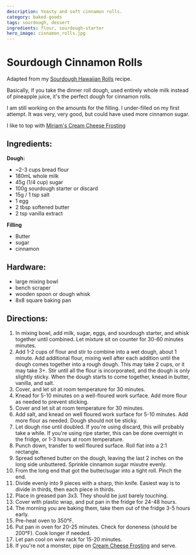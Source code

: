 ```yaml
---
description: Yeasty and soft cinnamon rolls.
category: baked-goods
tags: sourdough, dessert
ingredients: flour, sourdough-starter
hero_image: cinnamon_rolls.jpg
---
```


# Sourdough Cinnamon Rolls

Adapted from my [Sourdough Hawaiian Rolls](./Hawaiian-Rolls.html) recipe. 

Basically, if you take the dinner roll dough, used entirely whole milk instead of pineapple juice, it's the perfect dough for cinnamon rolls. 

I am still working on the amounts for the filling. I under-filled on my first attempt. It was very, very good, but could have used more cinnamon sugar.

I like to top with [Miriam's Cream Cheese Frosting](../Cream-Cheese-Frosting.html)

## Ingredients:

**Dough:**

- ~2-3 cups bread flour
- 180mL whole milk
- 45g (1/4 cup) sugar
- 100g sourdough starter or discard
- 15g / 1 tsp salt
- 1 egg
- 2 tbsp softened butter
- 2 tsp vanilla extract

**Filling**

- Butter
- sugar
- cinnamon

## Hardware:

- large mixing bowl
- bench scraper
- wooden spoon or dough whisk
- 8x8 square baking pan

## Directions:

1. In mixing bowl, add milk, sugar, eggs, and sourdough starter, and whisk together until combined. Let mixture sit on counter for 30-60 minutes minutes.
2. Add 1-2 cups of flour and stir to combine into a wet dough, about 1 minute. Add additional flour, mixing well after each addition until the dough comes together into a rough dough. This may take 2 cups, or it may take 3+. Stir until all the flour is incorporated, and the dough is only slightly sticky. When the dough starts to come together, knead in butter, vanilla, and salt.
3. Cover, and let sit at room temperature for 30 minutes.
4. Knead for 5-10 minutes on a well-floured work surface. Add more flour as needed to prevent sticking.
5. Cover and let sit at room temperature for 30 minutes.
6. Add salt, and knead on well floured work surface for 5-10 minutes. Add more flour as needed. Dough should not be sticky.
7. Let dough rise until doubled. If you're using discard, this will probably take a while. If you're using ripe starter, this can be done overnight in the fridge, or 1-3 hours at room temperature.
8. Punch down, transfer to well floured surface. Roll flat into a 2:1 rectangle.
9. Spread softened butter on the dough, leaving the last 2 inches on the long side unbuttered. Sprinkle cinnamon sugar mixutre evenly.
10. From the long end that got the butter/sugar into a tight roll. Pinch the end.
11. Divide evenly into 9 pieces with a sharp, thin knife. Easiest way is to divide in thirds, then each piece in thirds.
12. Place in greased pan 3x3. They should be just barely touching.
13. Cover with plastic wrap, and put pan in the fridge for 24-48 hours.
14. The morning you are baking them, take them out of the fridge 3-5 hours early.
15. Pre-heat oven to 350°F.
16. Put pan in oven for 20-25 minutes. Check for doneness (should be 200°F). Cook longer if needed.
17. Let pan cool on wire rack for 15-20 minutes.
18. If you're not a monster, pipe on [Cream Cheese Frosting](../Cream%20Cheese%20Frosting.html) and serve.

